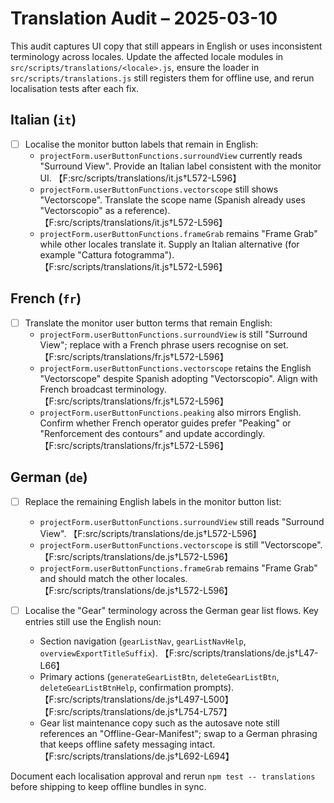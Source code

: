 # Translation Audit – 2025-03-10

This audit captures UI copy that still appears in English or uses inconsistent terminology across locales. Update the affected locale modules in `src/scripts/translations/<locale>.js`, ensure the loader in `src/scripts/translations.js` still registers them for offline use, and rerun localisation tests after each fix.

## Italian (`it`)

- [ ] Localise the monitor button labels that remain in English:
  - `projectForm.userButtonFunctions.surroundView` currently reads "Surround View". Provide an Italian label consistent with the monitor UI. 【F:src/scripts/translations/it.js†L572-L596】
  - `projectForm.userButtonFunctions.vectorscope` still shows "Vectorscope". Translate the scope name (Spanish already uses "Vectorscopio" as a reference). 【F:src/scripts/translations/it.js†L572-L596】
  - `projectForm.userButtonFunctions.frameGrab` remains "Frame Grab" while other locales translate it. Supply an Italian alternative (for example "Cattura fotogramma"). 【F:src/scripts/translations/it.js†L572-L596】

## French (`fr`)

- [ ] Translate the monitor user button terms that remain English:
  - `projectForm.userButtonFunctions.surroundView` is still "Surround View"; replace with a French phrase users recognise on set. 【F:src/scripts/translations/fr.js†L572-L596】
  - `projectForm.userButtonFunctions.vectorscope` retains the English "Vectorscope" despite Spanish adopting "Vectorscopio". Align with French broadcast terminology. 【F:src/scripts/translations/fr.js†L572-L596】
  - `projectForm.userButtonFunctions.peaking` also mirrors English. Confirm whether French operator guides prefer "Peaking" or "Renforcement des contours" and update accordingly. 【F:src/scripts/translations/fr.js†L572-L596】

## German (`de`)

- [ ] Replace the remaining English labels in the monitor button list:
  - `projectForm.userButtonFunctions.surroundView` still reads "Surround View". 【F:src/scripts/translations/de.js†L572-L596】
  - `projectForm.userButtonFunctions.vectorscope` is still "Vectorscope". 【F:src/scripts/translations/de.js†L572-L596】
  - `projectForm.userButtonFunctions.frameGrab` remains "Frame Grab" and should match the other locales. 【F:src/scripts/translations/de.js†L572-L596】

- [ ] Localise the "Gear" terminology across the German gear list flows. Key entries still use the English noun:
  - Section navigation (`gearListNav`, `gearListNavHelp`, `overviewExportTitleSuffix`). 【F:src/scripts/translations/de.js†L47-L66】
  - Primary actions (`generateGearListBtn`, `deleteGearListBtn`, `deleteGearListBtnHelp`, confirmation prompts). 【F:src/scripts/translations/de.js†L497-L500】【F:src/scripts/translations/de.js†L754-L757】
  - Gear list maintenance copy such as the autosave note still references an "Offline-Gear-Manifest"; swap to a German phrasing that keeps offline safety messaging intact. 【F:src/scripts/translations/de.js†L692-L694】

Document each localisation approval and rerun `npm test -- translations` before shipping to keep offline bundles in sync.
